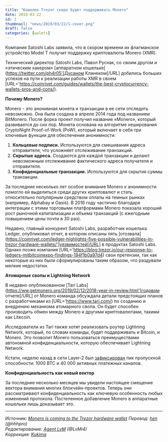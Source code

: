```yaml
---
title: "Кошелек Trezor скоро будет поддерживать Monero"
date: 2019-03-22
id: 1
thumbnail: "news/2019/03/22/1-cover.png"
draft: false
categories: [walets]
---
```


Компания Satoshi Labs заявила, что в скором времени их флагманское устройство Model T получит поддержку криптовалюты Monero (XMR).

Технический директор Satoshi Labs, Павол Руснак, со своим другом и «этическим хакером» [аппаратном кошельке](https://twitter.com/ph4r05']Дусаном Клинеком[/URL] добились больших успехов на пути к реализации работы XMR в своем [URL='https://coinrivet.com/guides/wallets/the-best-cryptocurrency-wallets-pros-and-cons/).

**Почему Monero?**

Monero - это анонимная монета и транзакции в ее сети отследить невозможно. Она была создана в апреле 2014 года под названием BitMonero. После форка проект получил название «Monero», который развивается до сих пор. Монета основана на алгоритме хеширования CryptoNight Proof-of-Work (PoW), который включает в себя три ключевые функции для обеспечения анонимности:

1. **Кольцевые подписи.** Используются для смешивания адреса отправителя, что усложняет отслеживание транзакций.
1. **Скрытые адреса.** Создаются для каждой транзакции и делают невозможным отслеживание фактического адреса получателя и отправителя.
1. **Конфиденциальные транзакции.** Используются для скрытия суммы транзакции.

За последние несколько лет особое внимание Monero к анонимности помогло ей выделиться среди других криптовалют и стать относительно популярным средством оплаты на темных рынках (например, Alphabay и Oasis). В 2016 году частично благодаря интеграции с этими торговыми платформами Monero показала хороший рост рыночной капитализации и объема транзакций (с ежегодным повышением цены почти в 30 раз).

Недавно, главный конкурент Satoshi Labs, разработчик кошелька Ledger, опубликовал отчет, в котором описаны пять [отозвала](https://coinrivet.com/ledger-highlights-five-possible-vulnerabilities-in-trezor-hardware-wallets/']уязвимостей[/URL] в продуктах Satoshi Labs. Однако позже компания [URL='https://blog.trezor.io/our-response-to-ledgers-mitbitcoinexpo-findings-194f1b0a97d4) свои претензии, так как некоторые из них были сформулированы таким образом, что раздували мелкие недостатки.

**Атомарные свопы и Lightning Network**

В недавно опубликованном [Tari Labs](https://ww.getmonero.org/2019/02/12/2018-year-in-review.html']годовом отчете[/URL] от Monero команда обсуждала детали предстоящих планов с разработчиками из [URL='https://www.tari.com/) по созданию и внедрению механизма атомарного свопа. Он будет способен производить обмен между Monero и другими криптовалютами, такими как Litecoin.

Исследователи из Tari также хотят реализовать роутер Lightning Network, который, по словам команды, будет поддерживать и Bitcoin, и Monero. Это позволит Monero пользоваться преимуществами автономной конфиденциальности, которую обеспечивает Lightning Network.

Кстати, неделю назад в сети Layer-2 был [зафиксирован](https://coinrivet.com/lightning-network-continues-to-soar-as-network-capacity-reaches-1000-bitcoin/) пик пропускной способности: 1000 BTC и 40 000 активных платежных каналов.

**Конфиденциальность как новый вектор**

За последние несколько месяцев мы увидели настоящее смещение вектора внимания многих блокчейн-проектов. Теперь они рассматривают конфиденциальность как ключевую особенность любых изменений протокола. Постепенное добавление Monero в аппаратные кошельки лишь доказывает это.

---
*Источник: [Monero is coming to the Trezor hardware wallet](https://coinrivet.com/monero-is-coming-to-the-trezor-hardware-wallet/)
Перевод: [hen](https://xmr.ru/members/58/) (@hhhpro)  
Редактирование: [Agent LvM](https://xmr.ru/members/3/) (@LvMi4)  
Коррекция: [Kukima](https://xmr.ru/members/138/)*